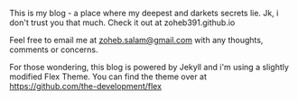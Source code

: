 This is my blog - a place where my deepest and darkets secrets lie. Jk, i don't trust you that much.
Check it out at zoheb391.github.io

Feel free to email me at zoheb.salam@gmail.com with any thoughts, comments or concerns.

For those wondering, this blog is powered by Jekyll and i'm using a slightly modified Flex Theme.
You can find the theme over at https://github.com/the-development/flex

